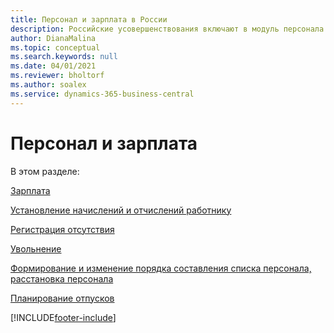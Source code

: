 ```yaml
---
title: Персонал и зарплата в России
description: Российские усовершенствования включают в модуль персонала и зарплаты.
author: DianaMalina
ms.topic: conceptual
ms.search.keywords: null
ms.date: 04/01/2021
ms.reviewer: bholtorf
ms.author: soalex
ms.service: dynamics-365-business-central
---
```


# Персонал и зарплата

В этом разделе:

[Зарплата](Payroll.md)

[Установление начислений и отчислений работнику](Establishment-of-charges-and-deductions-to-the-employee.md)

[Регистрация отсутствия](Absence-registration.md)

[Увольнение](Dismissal.md)

[Формирование и изменение порядка составления списка персонала, расстановка персонала](Forming-and-changing-Staff-List-Order-Staff-Arrangement.md)

[Планирование отпусков](Vacation-planning.md)


[!INCLUDE[footer-include](../../includes/footer-banner.md)]